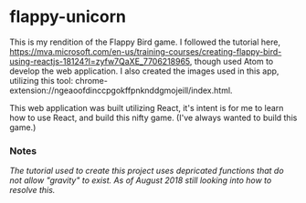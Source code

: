 # flappy-unicorn

This is my rendition of the Flappy Bird game. I followed the tutorial here, https://mva.microsoft.com/en-us/training-courses/creating-flappy-bird-using-reactjs-18124?l=zyfw7QaXE_7706218965, though used Atom to develop the web application. I also created the images used in this app, utilizing this tool: chrome-extension://ngeaoofdinccpgokffpnknddgmojeill/index.html.

This web application was built utilizing React, it's intent is for me to learn how to use React, and build this nifty game. (I've always wanted to build this game.)

### Notes

*The tutorial used to create this project uses depricated functions that do not allow "gravity" to exist. As of August 2018 still looking into how to resolve this.*
